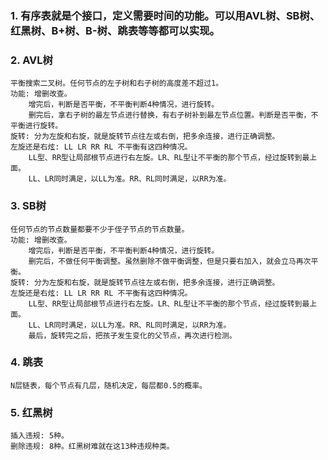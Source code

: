 ### 1. 有序表就是个接口，定义需要时间的功能。可以用AVL树、SB树、红黑树、B+树、B-树、跳表等等都可以实现。
### 2. AVL树
    平衡搜索二叉树。任何节点的左子树和右子树的高度差不超过1。
    功能: 增删改查。
        增完后，判断是否平衡，不平衡判断4种情况，进行旋转。
        删完后，拿右子树的最左节点进行替换，有右子树补到最左节点位置。判断是否平衡，不平衡进行旋转。
    旋转: 分为左旋和右旋，就是旋转节点往左或右倒，把多余连接，进行正确调整。
    左旋还是右炫: LL LR RR RL 不平衡有这四种情况。
        LL型、RR型让局部根节点进行右左旋。LR、RL型让不平衡的那个节点，经过旋转到最上面。
        LL、LR同时满足，以LL为准。RR、RL同时满足，以RR为准。
### 3. SB树
    任何节点的节点数量都要不少于侄子节点的节点数量。
    功能: 增删改查。
        增完后，判断是否平衡，不平衡判断4种情况，进行旋转。
        删完后，不做任何平衡调整。虽然删除不做平衡调整，但是只要右加入，就会立马再次平衡。
    旋转: 分为左旋和右旋，就是旋转节点往左或右倒，把多余连接，进行正确调整。
    左旋还是右炫: LL LR RR RL 不平衡有这四种情况。
        LL型、RR型让局部根节点进行右左旋。LR、RL型让不平衡的那个节点，经过旋转到最上面。
        LL、LR同时满足，以LL为准。RR、RL同时满足，以RR为准。
        最后，旋转完之后，把孩子发生变化的父节点，再次进行检测。
### 4. 跳表
    N层链表，每个节点有几层，随机决定，每层都0.5的概率。
### 5. 红黑树
    插入违规: 5种。
    删除违规: 8种。红黑树难就在这13种违规种类。
